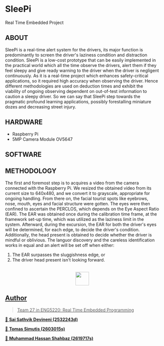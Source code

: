 # SleePi
Real Time Embedded Project
## ABOUT
SleePi is a real-time alert system for the drivers, its major function is predominantly to screen the driver's laziness condition and distraction condition. SleePi is a low-cost prototype that can be easily implemented in the practical world which all the time observe the drivers, alert them if they feel sleepy and give ready warning to the driver when the driver is negligent continuously. As it is a real-time project which enhances safety-critical applications, so it required high accuracy when observing the driver. Hence different methodologies are used on deduction times and exhibit the viability of ongoing observing dependent on out-of-test information to caution a sleepy driver. So we can say that SleePi step towards the pragmatic profound learning applications, possibly forestalling miniature dozes and decreasing street injury.

## HARDWARE
- Raspberry Pi
- 5MP Camera Module OV5647

## SOFTWARE




## METHODOLOGY
The first and foremost step is to acquires a video from the camera connected with the Raspberry Pi. We resized the obtained video from its current size to 640x480, and we convert it to grayscale, appropriate for ongoing handling. From there on, the facial tourist spots like eyebrows, nose, mouth, eyes and facial structure were gotten. The eyes were then confined to ascertain the PERCLOS, which depends on the Eye Aspect Ratio (EAR). The EAR was obtained once during the calibration time frame, at the framework set-up time, which was utilized as the laziness limit in the system. Afterward, during the excursion, the EAR for both the driver's eyes will be determined, for each edge, to decide the driver's condition. Additionally, the head present is obtained to decide whether the driver is mindful or oblivious. The languor discovery and the careless identification works in equal and an alert will be set off when either:
1. The EAR surpasses the sluggishness edge, or
2. The driver head present isn't looking forward.
<p align="center">
   </br>
   <a href="https://drive.google.com/file/d/1GYySi0OvmA4BjbVHNCkL5UcyptOgmjX4/view?usp=sharing"><img  src="Downloads/fb_logo.png"  width="44" height="44">

## Author
>Team 27 in ENG5220: Real Time Embedded Programming

👤 **Sai Sathvik Devineni (2532243d)**

👤 **Tomas Simutis (2603015s)**

👤 **Muhammad Hassan Shahbaz (2619717s)**



